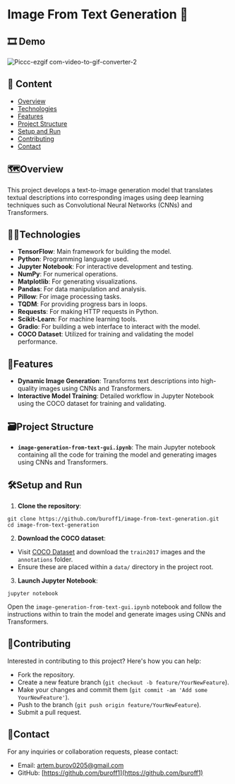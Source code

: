 # Image From Text Generation 🎨

## 🎞️ Demo
![Piccc-ezgif com-video-to-gif-converter-2](https://github.com/user-attachments/assets/51f02086-374a-4c9e-be07-ec441d5bb28a)


## 📝 Content

- [Overview](#%EF%B8%8Foverview)
- [Technologies](#technologies)
- [Features](#features)
- [Project Structure](#%EF%B8%8Fproject-structure)
- [Setup and Run](#setup-and-run)
- [Contributing](#contributing)
- [Contact](#contact)

## 🗺️Overview

This project develops a text-to-image generation model that translates textual descriptions into corresponding images using deep learning techniques such as Convolutional Neural Networks (CNNs) and Transformers.

## 👨‍💻Technologies

- **TensorFlow**: Main framework for building the model.
- **Python**: Programming language used.
- **Jupyter Notebook**: For interactive development and testing.
- **NumPy**: For numerical operations.
- **Matplotlib**: For generating visualizations.
- **Pandas**: For data manipulation and analysis.
- **Pillow**: For image processing tasks.
- **TQDM**: For providing progress bars in loops.
- **Requests**: For making HTTP requests in Python.
- **Scikit-Learn**: For machine learning tools.
- **Gradio**: For building a web interface to interact with the model.
- **COCO Dataset**: Utilized for training and validating the model performance.

## 👀Features

- **Dynamic Image Generation**: Transforms text descriptions into high-quality images using CNNs and Transformers.
- **Interactive Model Training**: Detailed workflow in Jupyter Notebook using the COCO dataset for training and validating.

## 🗃️Project Structure

- **`image-generation-from-text-gui.ipynb`**: The main Jupyter notebook containing all the code for training the model and generating images using CNNs and Transformers.

## 🛠Setup and Run

1. **Clone the repository**:
```
git clone https://github.com/buroff1/image-from-text-generation.git
cd image-from-text-generation
```
2. **Download the COCO dataset**:
- Visit [COCO Dataset](https://cocodataset.org/#download) and download the `train2017` images and the `annotations` folder.
- Ensure these are placed within a `data/` directory in the project root.
3. **Launch Jupyter Notebook**:
```
jupyter notebook
```
Open the `image-generation-from-text-gui.ipynb` notebook and follow the instructions within to train the model and generate images using CNNs and Transformers.

## 🤝Contributing

Interested in contributing to this project? Here's how you can help:
- Fork the repository.
- Create a new feature branch (`git checkout -b feature/YourNewFeature`).
- Make your changes and commit them (`git commit -am 'Add some YourNewFeature'`).
- Push to the branch (`git push origin feature/YourNewFeature`).
- Submit a pull request.

## 📧Contact

For any inquiries or collaboration requests, please contact:
- Email: [artem.burov0205@gmail.com](mailto:artem.burov0205@gmail.com)
- GitHub: [https://github.com/buroff1](https://github.com/buroff1)

